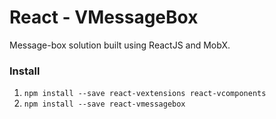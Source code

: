 # React - VMessageBox

Message-box solution built using ReactJS and MobX.

### Install

1) `npm install --save react-vextensions react-vcomponents`
2) `npm install --save react-vmessagebox`